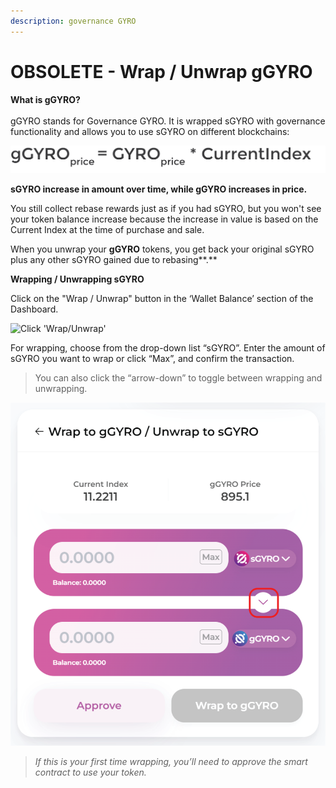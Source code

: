 ```yaml
---
description: governance GYRO
---
```


# OBSOLETE - Wrap / Unwrap gGYRO

**What is gGYRO?**\
\
gGYRO stands for Governance GYRO. It is wrapped sGYRO with governance functionality and allows you to use sGYRO on different blockchains:



![](<../.gitbook/assets/Asset 4gGYRO (1).png>)



**sGYRO increase in amount over time, while gGYRO increases in price.**

You still collect rebase rewards just as if you had sGYRO, but you won't see your token balance increase because the increase in value is based on the Current Index at the time of purchase and sale.

&#x20;When you unwrap your **gGYRO** tokens, you get back your original sGYRO plus any other sGYRO gained due to rebasing**.**



**Wrapping / Unwrapping sGYRO**

Click on the "Wrap / Unwrap" button in the ‘Wallet Balance’ section of the Dashboard.

![Click 'Wrap/Unwrap'](../.gitbook/assets/Dashboard\_gGYRO.png)



For wrapping, choose from the drop-down list “sGYRO”. Enter the amount of sGYRO you want to wrap or click “Max”, and confirm the transaction.

> You can also click the “arrow-down” to toggle between wrapping and unwrapping.

![Click arrow-down to toggle 'wrap/unwrap'](<../.gitbook/assets/Asset 3gGYRO (1).png>)

> _If this is your first time wrapping, you’ll need to approve the smart contract to use your token._

&#x20;
